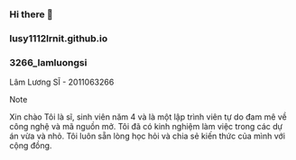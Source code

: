 ### Hi there 👋
### lusy1112lrnit.github.io
### 3266_lamluongsi

Lâm Lương SĨ - 2011063266

> [!NOTE]
> Xin chào
> Tôi là sĩ, sinh viên năm 4 và là một lập trình viên tự do đam mê về công nghệ và mã nguồn mở.
> Tôi đã có kinh nghiệm làm việc trong các dự án vừa và nhỏ.
> Tôi luôn sẵn lòng học hỏi và chia sẻ kiến thức của mình với cộng đồng.
